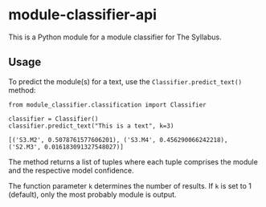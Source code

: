 # module-classifier-api

This is a Python module for a module classifier for The Syllabus.


## Usage

To predict the module(s) for a text, use the `Classifier.predict_text()`
 method:
```
from module_classifier.classification import Classifier

classifier = Classifier()
classifier.predict_text("This is a text", k=3)

[('S3.M2', 0.5078761577606201), ('S3.M4', 0.456290066242218), ('S2.M3', 0.016183091327548027)]
```

The method returns a list of tuples where each tuple comprises the module and the respective model 
confidence.
 
The function parameter `k` determines the number of results.
If `k` is set to 1 (default), only the most probably module is output.
